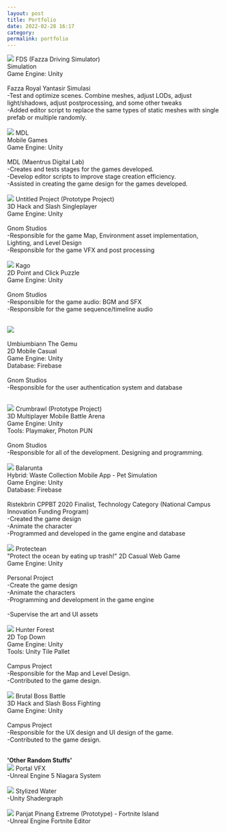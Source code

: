 ```yaml
---
layout: post
title: Portfolio‎
date: 2022-02-28 16:17
category:
permalink: portfolio
---
```


<img src="/images/fulls/fds.gif" class="fit image">
FDS (Fazza Driving Simulator)<br/>
Simulation<br/>
Game Engine: Unity<br/><br/>
Fazza Royal Yantasir Simulasi<br/>
-Test and optimize scenes. Combine meshes, adjust LODs, adjust light/shadows, adjust postprocessing, and some other tweaks<br/>
-Added editor script to replace the same types of static meshes with single prefab or multiple randomly.<br/><br/>

<img src="/images/fulls/grid mdl.png" class="fit image">
MDL<br/>
Mobile Games<br/>
Game Engine: Unity<br/><br/>
MDL (Maentrus Digital Lab)<br/>
-Creates and tests stages for the games developed.<br/>
-Develop editor scripts to improve stage creation efficiency.<br/>
-Assisted in creating the game design for the games developed.<br/><br/>

<img src="/images/fulls/projectp.png" class="fit image">
Untitled Project (Prototype Project)<br/>
3D Hack and Slash Singleplayer<br/>
Game Engine: Unity<br/><br/>
Gnom Studios<br/>
-Responsible for the game Map, Environment asset implementation, Lighting, and Level Design<br/>
-Responsible for the game VFX and post processing<br/><br/>

<img src="/images/fulls/kago.png" class="fit image">
Kago<br/>
2D Point and Click Puzzle<br/>
Game Engine: Unity<br/><br/>
Gnom Studios<br/>
-Responsible for the game audio: BGM and SFX<br/>
-Responsible for the game sequence/timeline audio<br/><br/>

<img src="/images/fulls/umbi.jpg" class="image"><br/><br/>
Umbiumbiann The Gemu<br/>
2D Mobile Casual<br/>
Game Engine: Unity<br/>
Database: Firebase<br/><br/>
Gnom Studios<br/>
-Responsible for the user authentication system and database<br/><br/>

<img src="/images/fulls/crumbrawl.gif" class="fit image">
Crumbrawl (Prototype Project)<br/>
3D Multiplayer Mobile Battle Arena<br/>
Game Engine: Unity<br/>
Tools: Playmaker, Photon PUN<br/><br/>
Gnom Studios<br/>
-Responsible for all of the development. Designing and programming.<br/><br/>

<img src="/images/fulls/balarunta.png" class="fit image">
Balarunta<br/>
Hybrid: Waste Collection Mobile App - Pet Simulation<br/>
Game Engine: Unity<br/>
Database: Firebase<br/><br/>
Ristekbrin CPPBT 2020 Finalist, Technology Category (National Campus Innovation Funding Program)<br/>
-Created the game design<br/>
-Animate the character<br/>
-Programmed and developed in the game engine and database<br/><br/>

<img src="/images/fulls/protectean.png" class="fit image">
Protectean<br/>
"Protect the ocean by eating up trash!"
2D Casual Web Game<br/>
Game Engine: Unity<br/><br/>
Personal Project<br/>
-Create the game design<br/>
-Animate the characters<br/>
-Programming and development in the game engine<br/><br/>
-Supervise the art and UI assets<br/><br/>

<img src="/images/fulls/hfmap.png" class="fit image">
Hunter Forest<br/>
2D Top Down<br/>
Game Engine: Unity<br/>
Tools: Unity Tile Pallet<br/><br/>
Campus Project<br/>
-Responsible for the Map and Level Design.<br/>
-Contributed to the game design.<br/><br/>

<img src="/images/fulls/bbb.gif" class="fit image">
Brutal Boss Battle<br/>
3D Hack and Slash Boss Fighting<br/>
Game Engine: Unity<br/><br/>
Campus Project<br/>
-Responsible for the UX design and UI design of the game.<br/>
-Contributed to the game design.<br/><br/>

**'Other Random Stuffs'**<br/>
<img src="/images/fulls/portal_vfx.gif" class="fit image">
Portal VFX<br/>
-Unreal Engine 5 Niagara System<br/><br/>
<img src="/images/fulls/stylizedwater_shader.gif" class="fit image">
Stylized Water<br/>
-Unity Shadergraph<br/><br/>
<img src="/images/fulls/uefn1.gif" class="fit image">
Panjat Pinang Extreme (Prototype) - Fortnite Island<br/>
-Unreal Engine Fortnite Editor<br/><br/>
